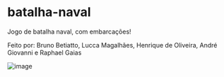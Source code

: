 # batalha-naval
Jogo de batalha naval, com embarcações!

Feito por: Bruno Betiatto, Lucca Magalhães, Henrique de Oliveira, André Giovanni e Raphael Gaias

![image](https://github.com/luccafm1/batalha-naval/assets/45906809/6d388c8b-0940-499b-ab66-1c21e30494ba)
